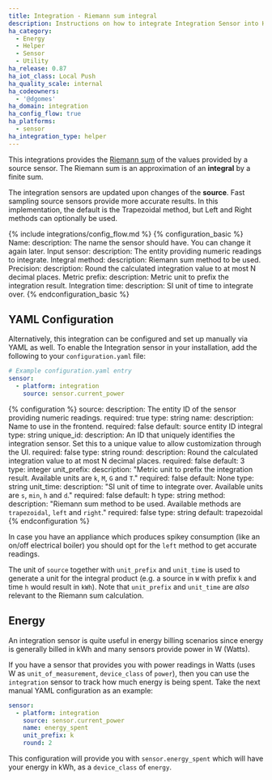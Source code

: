 ```yaml
---
title: Integration - Riemann sum integral
description: Instructions on how to integrate Integration Sensor into Home Assistant.
ha_category:
  - Energy
  - Helper
  - Sensor
  - Utility
ha_release: 0.87
ha_iot_class: Local Push
ha_quality_scale: internal
ha_codeowners:
  - '@dgomes'
ha_domain: integration
ha_config_flow: true
ha_platforms:
  - sensor
ha_integration_type: helper
---
```


This integrations provides the [Riemann sum](https://en.wikipedia.org/wiki/Riemann_sum)
of the values provided by a source sensor. The Riemann sum is an approximation
of an **integral** by a finite sum.

The integration sensors are updated upon changes of the **source**. Fast
sampling source sensors provide more accurate results. In this implementation, the
default is the Trapezoidal method, but Left and Right methods can optionally
be used.

{% include integrations/config_flow.md %}
{% configuration_basic %}
Name:
  description: The name the sensor should have. You can change it again later.
Input sensor:
  description: The entity providing numeric readings to integrate.
Integral method:
  description: Riemann sum method to be used.
Precision:
  description: Round the calculated integration value to at most N decimal places.
Metric prefix:
  description: Metric unit to prefix the integration result.
Integration time:
  description: SI unit of time to integrate over.
{% endconfiguration_basic %}


## YAML Configuration

Alternatively, this integration can be configured and set up manually via YAML
as well. To enable the Integration sensor in your installation, add the
following to your `configuration.yaml` file:

```yaml
# Example configuration.yaml entry
sensor:
  - platform: integration
    source: sensor.current_power
```

{% configuration %}
source:
  description: The entity ID of the sensor providing numeric readings.
  required: true
  type: string
name:
  description: Name to use in the frontend.
  required: false
  default: source entity ID integral
  type: string
unique_id:
   description: An ID that uniquely identifies the integration sensor. Set this to a unique value to allow customization through the UI.
   required: false
   type: string
round:
  description: Round the calculated integration value to at most N decimal places.
  required: false
  default: 3
  type: integer
unit_prefix:
  description: "Metric unit to prefix the integration result. Available units are `k`, `M`, `G` and `T`."
  required: false
  default: None
  type: string
unit_time:
  description: "SI unit of time to integrate over. Available units are `s`, `min`, `h` and `d`."
  required: false
  default: h
  type: string
method:
  description: "Riemann sum method to be used. Available methods are `trapezoidal`, `left` and `right`."
  required: false
  type: string
  default: trapezoidal
{% endconfiguration %}

In case you have an appliance which produces spikey consumption (like an on/off electrical boiler) you should opt for the `left` method to get accurate readings.

The unit of `source` together with `unit_prefix` and `unit_time` is used to generate a unit for the integral product (e.g. a source in `W` with prefix `k` and time `h` would result in `kWh`). Note that `unit_prefix` and `unit_time` are _also_ relevant to the Riemann sum calculation. 

## Energy

An integration sensor is quite useful in energy billing scenarios since energy is generally billed in kWh and many sensors provide power in W (Watts).

If you have a sensor that provides you with power readings in Watts (uses W as `unit_of_measurement`, `device_class` of `power`), then you can use the `integration` sensor to track how much energy is being spent. Take the next manual YAML configuration as an example:

```yaml
sensor:
  - platform: integration
    source: sensor.current_power
    name: energy_spent
    unit_prefix: k
    round: 2
```

This configuration will provide you with `sensor.energy_spent` which will have your energy in kWh, as a `device_class` of `energy`.
